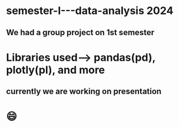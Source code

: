 # semester-I---data-analysis 2024
## We had a group project on 1st semester 
# Libraries used--> pandas(pd), plotly(pl), and more
## currently we are working on presentation
# :smile:
